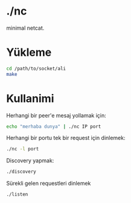 # ./nc

minimal netcat.

# Yükleme

```sh
cd /path/to/socket/ali
make
```

# Kullanimi

Herhangi bir peer'e mesaj yollamak için:
```sh
echo "merhaba dunya" | ./nc IP port
```
Herhangi bir portu tek bir request için dinlemek:
```sh
./nc -l port
```
Discovery yapmak:
```sh
./discovery
```
Sürekli gelen requestleri dinlemek
```sh
./listen
```
